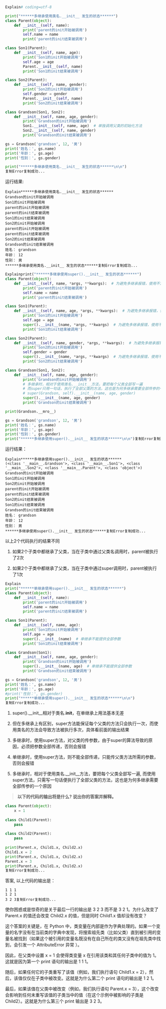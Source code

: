 ```python
Explain# coding=utf-8

print("******多继承使用类名.__init__ 发生的状态******")
class Parent(object):
    def __init__(self, name):
        print('parent的init开始被调用')
        self.name = name
        print('parent的init结束被调用')

class Son1(Parent):
    def __init__(self, name, age):
        print('Son1的init开始被调用')
        self.age = age
        Parent.__init__(self, name)
        print('Son1的init结束被调用')

class Son2(Parent):
    def __init__(self, name, gender):
        print('Son2的init开始被调用')
        self.gender = gender
        Parent.__init__(self, name)
        print('Son2的init结束被调用')

class Grandson(Son1, Son2):
    def __init__(self, name, age, gender):
        print('Grandson的init开始被调用')
        Son1.__init__(self, name, age)  # 单独调用父类的初始化方法
        Son2.__init__(self, name, gender)
        print('Grandson的init结束被调用')

gs = Grandson('grandson', 12, '男')
print('姓名：', gs.name)
print('年龄：', gs.age)
print('性别：', gs.gender)

print("******多继承使用类名.__init__ 发生的状态******\n\n")
复制Error复制成功...
```

运行结果:

```
Explain******多继承使用类名.__init__ 发生的状态******
Grandson的init开始被调用
Son1的init开始被调用
parent的init开始被调用
parent的init结束被调用
Son1的init结束被调用
Son2的init开始被调用
parent的init开始被调用
parent的init结束被调用
Son2的init结束被调用
Grandson的init结束被调用
姓名： grandson
年龄： 12
性别： 男
******多继承使用类名.__init__ 发生的状态******复制Error复制成功...
```

```python
Explainprint("******多继承使用super().__init__ 发生的状态******")
class Parent(object):
    def __init__(self, name, *args, **kwargs):  # 为避免多继承报错，使用不定长参数，接受参数
        print('parent的init开始被调用')
        self.name = name
        print('parent的init结束被调用')

class Son1(Parent):
    def __init__(self, name, age, *args, **kwargs):  # 为避免多继承报错，使用不定长参数，接受参数
        print('Son1的init开始被调用')
        self.age = age
        super().__init__(name, *args, **kwargs)  # 为避免多继承报错，使用不定长参数，接受参数
        print('Son1的init结束被调用')

class Son2(Parent):
    def __init__(self, name, gender, *args, **kwargs):  # 为避免多继承报错，使用不定长参数，接受参数
        print('Son2的init开始被调用')
        self.gender = gender
        super().__init__(name, *args, **kwargs)  # 为避免多继承报错，使用不定长参数，接受参数
        print('Son2的init结束被调用')

class Grandson(Son1, Son2):
    def __init__(self, name, age, gender):
        print('Grandson的init开始被调用')
        # 多继承时，相对于使用类名.__init__方法，要把每个父类全部写一遍
        # 而super只用一句话，执行了全部父类的方法，这也是为何多继承需要全部传参的一个原因
        # super(Grandson, self).__init__(name, age, gender)
        super().__init__(name, age, gender)
        print('Grandson的init结束被调用')

print(Grandson.__mro__)

gs = Grandson('grandson', 12, '男')
print('姓名：', gs.name)
print('年龄：', gs.age)
print('性别：', gs.gender)
print("******多继承使用super().__init__ 发生的状态******\n\n")复制Error复制成功...
```

运行结果：

```
Explain******多继承使用super().__init__ 发生的状态******
(<class '__main__.Grandson'>, <class '__main__.Son1'>, <class '__main__.Son2'>, <class '__main__.Parent'>, <class 'object'>)
Grandson的init开始被调用
Son1的init开始被调用
Son2的init开始被调用
parent的init开始被调用
parent的init结束被调用
Son2的init结束被调用
Son1的init结束被调用
Grandson的init结束被调用
姓名： grandson
年龄： 12
性别： 男
******多继承使用super().__init__ 发生的状态******复制Error复制成功...
```

以上2个代码执行的结果不同

1. 如果2个子类中都继承了父类，当在子类中通过父类名调用时，parent被执行了2次

1. 如果2个子类中都继承了父类，当在子类中通过super调用时，parent被执行了1次

```python
Explain
print("******单继承使用super().__init__ 发生的状态******")
class Parent(object):
    def __init__(self, name):
        print('parent的init开始被调用')
        self.name = name
        print('parent的init结束被调用')

class Son1(Parent):
    def __init__(self, name, age):
        print('Son1的init开始被调用')
        self.age = age
        super().__init__(name)  # 单继承不能提供全部参数
        print('Son1的init结束被调用')

class Grandson(Son1):
    def __init__(self, name, age, gender):
        print('Grandson的init开始被调用')
        super().__init__(name, age)  # 单继承不能提供全部参数
        print('Grandson的init结束被调用')

gs = Grandson('grandson', 12, '男')
print('姓名：', gs.name)
print('年龄：', gs.age)
#print('性别：', gs.gender)
print("******单继承使用super().__init__ 发生的状态******\n\n")
复制Error复制成功...
```

1. super().__init__相对于类名.__init__，在单继承上用法基本无差

1. 但在多继承上有区别，super方法能保证每个父类的方法只会执行一次，而使用类名的方法会导致方法被执行多次，具体看前面的输出结果

1. 多继承时，使用super方法，对父类的传参数，由于super的算法导致的原因，必须把参数全部传递，否则会报错

1. 单继承时，使用super方法，则不能全部传递，只能传父类方法所需的参数，否则会报错

1. 多继承时，相对于使用类名.__init__方法，要把每个父类全部写一遍, 而使用super方法，只需写一句话便执行了全部父类的方法，这也是为何多继承需要全部传参的一个原因

> **以下的代码的输出将是什么? 说出你的答案并解释。**


```python
class Parent(object):
    x = 1
 
class Child1(Parent):
    pass
 
class Child2(Parent):
    pass
 
print(Parent.x, Child1.x, Child2.x)
Child1.x = 2
print(Parent.x, Child1.x, Child2.x)
Parent.x = 3
print(Parent.x, Child1.x, Child2.x)
复制Error复制成功...
```

答案, 以上代码的输出是：

```
1 1 1
1 2 1
3 2 3复制Error复制成功...
```

使你困惑或是惊奇的是关于最后一行的输出是 3 2 3 而不是 3 2 1。为什么改变了 Parent.x 的值还会改变 Child2.x 的值，但是同时 Child1.x 值却没有改变？

这个答案的关键是，在 Python 中，类变量在内部是作为字典处理的。如果一个变量的名字没有在当前类的字典中发现，将搜索祖先类（比如父类）直到被引用的变量名被找到（如果这个被引用的变量名既没有在自己所在的类又没有在祖先类中找到，会引发一个 AttributeError 异常 ）。

因此，在父类中设置 x = 1 会使得类变量 x 在引用该类和其任何子类中的值为 1。这就是因为第一个 print 语句的输出是 1 1 1。

随后，如果任何它的子类重写了该值（例如，我们执行语句 Child1.x = 2），然后，该值仅仅在子类中被改变。这就是为什么第二个 print 语句的输出是 1 2 1。

最后，如果该值在父类中被改变（例如，我们执行语句 Parent.x = 3），这个改变会影响到任何未重写该值的子类当中的值（在这个示例中被影响的子类是 Child2）。这就是为什么第三个 print 输出是 3 2 3。